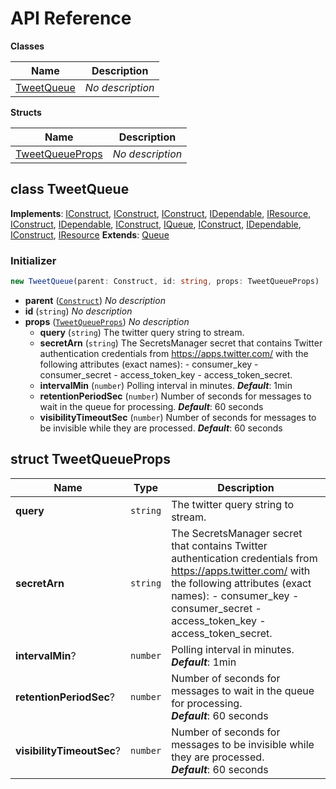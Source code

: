 # API Reference

**Classes**

Name|Description
----|-----------
[TweetQueue](#cdk-tweet-queue-tweetqueue)|*No description*


**Structs**

Name|Description
----|-----------
[TweetQueueProps](#cdk-tweet-queue-tweetqueueprops)|*No description*



## class TweetQueue  <a id="cdk-tweet-queue-tweetqueue"></a>



__Implements__: [IConstruct](#constructs-iconstruct), [IConstruct](#aws-cdk-core-iconstruct), [IConstruct](#constructs-iconstruct), [IDependable](#aws-cdk-core-idependable), [IResource](#aws-cdk-core-iresource), [IConstruct](#constructs-iconstruct), [IDependable](#aws-cdk-core-idependable), [IConstruct](#aws-cdk-core-iconstruct), [IQueue](#aws-cdk-aws-sqs-iqueue), [IConstruct](#constructs-iconstruct), [IDependable](#aws-cdk-core-idependable), [IConstruct](#aws-cdk-core-iconstruct), [IResource](#aws-cdk-core-iresource)
__Extends__: [Queue](#aws-cdk-aws-sqs-queue)

### Initializer




```ts
new TweetQueue(parent: Construct, id: string, props: TweetQueueProps)
```

* **parent** (<code>[Construct](#aws-cdk-core-construct)</code>)  *No description*
* **id** (<code>string</code>)  *No description*
* **props** (<code>[TweetQueueProps](#cdk-tweet-queue-tweetqueueprops)</code>)  *No description*
  * **query** (<code>string</code>)  The twitter query string to stream. 
  * **secretArn** (<code>string</code>)  The SecretsManager secret that contains Twitter authentication credentials from https://apps.twitter.com/ with the following attributes (exact names):   - consumer_key   - consumer_secret   - access_token_key   - access_token_secret. 
  * **intervalMin** (<code>number</code>)  Polling interval in minutes. __*Default*__: 1min
  * **retentionPeriodSec** (<code>number</code>)  Number of seconds for messages to wait in the queue for processing. __*Default*__: 60 seconds
  * **visibilityTimeoutSec** (<code>number</code>)  Number of seconds for messages to be invisible while they are processed. __*Default*__: 60 seconds




## struct TweetQueueProps  <a id="cdk-tweet-queue-tweetqueueprops"></a>






Name | Type | Description 
-----|------|-------------
**query** | <code>string</code> | The twitter query string to stream.
**secretArn** | <code>string</code> | The SecretsManager secret that contains Twitter authentication credentials from https://apps.twitter.com/ with the following attributes (exact names):   - consumer_key   - consumer_secret   - access_token_key   - access_token_secret.
**intervalMin**? | <code>number</code> | Polling interval in minutes.<br/>__*Default*__: 1min
**retentionPeriodSec**? | <code>number</code> | Number of seconds for messages to wait in the queue for processing.<br/>__*Default*__: 60 seconds
**visibilityTimeoutSec**? | <code>number</code> | Number of seconds for messages to be invisible while they are processed.<br/>__*Default*__: 60 seconds



